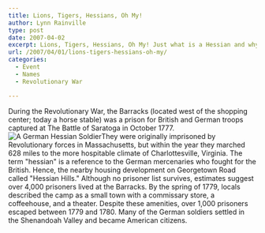 ```yaml
---
title: Lions, Tigers, Hessians, Oh My!
author: Lynn Rainville
type: post
date: 2007-04-02
excerpt: Lions, Tigers, Hessians, Oh My! Just what is a Hessian and why were they living at The Barracks ?
url: /2007/04/01/lions-tigers-hessians-oh-my/
categories:
  - Event
  - Names
  - Revolutionary War

---
```

During the Revolutionary War, the Barracks (located west of the shopping center; today a horse stable) was a prison for British and German troops captured at The Battle of Saratoga in October 1777. ![A German Hessian Soldier][1]They were originally imprisoned by Revolutionary forces in Massachusetts, but within the year they marched 628 miles to the more hospitable climate of Charlottesville, Virginia. The term "hessian" is a reference to the German mercenaries who fought for the British. Hence, the nearby housing development on Georgetown Road called "Hessian Hills." Although no prisoner list survives, estimates suggest over 4,000 prisoners lived at the Barracks. By the spring of 1779, locals described the camp as a small town with a commissary store, a coffeehouse, and a theater. Despite these amenities, over 1,000 prisoners escaped between 1779 and 1780. Many of the German soldiers settled in the Shenandoah Valley and became American citizens.

 [1]: http://www.locohistory.org/blog/wp-content/uploads/2007/03/hessian.jpg
